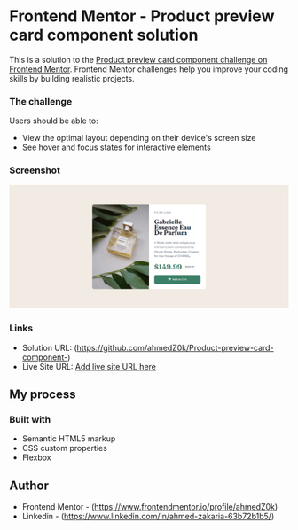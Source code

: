 # Frontend Mentor - Product preview card component solution

This is a solution to the [Product preview card component challenge on Frontend Mentor](https://www.frontendmentor.io/challenges/product-preview-card-component-GO7UmttRfa). Frontend Mentor challenges help you improve your coding skills by building realistic projects. 

### The challenge

Users should be able to:

- View the optimal layout depending on their device's screen size
- See hover and focus states for interactive elements

### Screenshot

![](./images/screen-shot.png)

### Links

- Solution URL: (https://github.com/ahmedZ0k/Product-preview-card-component-)
- Live Site URL: [Add live site URL here](https://your-live-site-url.com)

## My process

### Built with

- Semantic HTML5 markup
- CSS custom properties
- Flexbox


## Author

- Frontend Mentor - (https://www.frontendmentor.io/profile/ahmedZ0k)
- Linkedin - (https://www.linkedin.com/in/ahmed-zakaria-63b72b1b5/)
